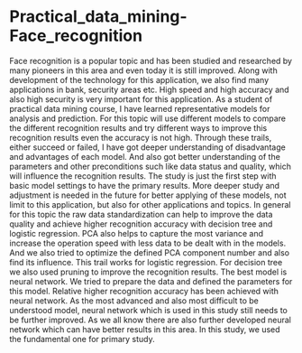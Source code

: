 # Practical_data_mining-Face_recognition
Face recognition is a popular topic and has been studied and researched by many pioneers in this area and even today it is still improved. Along with development of the technology for this application, we also find many applications in bank, security areas etc. High speed and high accuracy and also high security is very important for this application. As a student of practical data mining course, I have learned representative models for analysis and prediction. For this topic will use different models to compare the different recognition results and try different ways to improve this recognition results even the accuracy is not high. Through these trails, either succeed or failed, I have got deeper understanding of disadvantage and advantages of each model. And also got better understanding of the parameters and other preconditions such like data status and quality, which will influence the recognition results.  The study is just the first step with basic model settings to have the primary results. More deeper study and adjustment is needed in the future for better applying of these models, not limit to this application, but also for other applications and topics. In general for this topic the raw data standardization can help to improve the data quality and achieve higher recognition accuracy with decision tree and logistic regression. PCA also helps to capture the most variance and increase the operation speed with less data to be dealt with in the models. And we also tried to optimize the defined PCA component number and also find its influence. This trail works for logistic regression.  For decision tree we also used pruning to improve the recognition results. The best model is neural network. We tried to prepare the data and defined the parameters for this model. Relative higher recognition accuracy has been achieved with neural network. As the most advanced and also most difficult to be understood model, neural network which is used in this study still needs to be further improved. As we all know there are also further developed neural network which can have better results in this area. In this study, we used the fundamental one for primary study.
